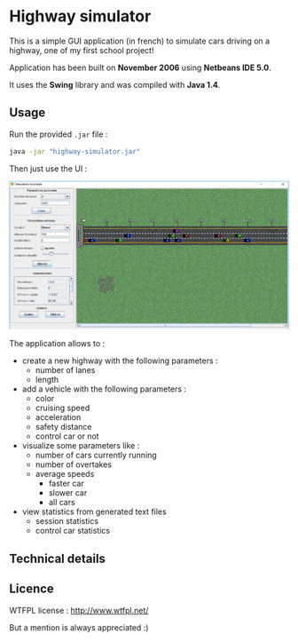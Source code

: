 # Highway simulator

This is a simple GUI application (in french) to simulate cars driving on a highway, one of my first school project!

Application has been built on **November 2006** using **Netbeans IDE 5.0**.

It uses the **Swing** library and was compiled with **Java 1.4**.

## Usage

Run the provided `.jar` file :

```bash
java -jar "highway-simulator.jar"
```

Then just use the UI :

![Main interface picture](doc/main_interface.png?raw=true "Main interface")

The application allows to :
- create a new highway with the following parameters :
  - number of lanes
  - length
- add a vehicle with the following parameters :
  - color
  - cruising speed
  - acceleration
  - safety distance
  - control car or not
- visualize some parameters like :
  - number of cars currently running
  - number of overtakes
  - average speeds
    - faster car
    - slower car
    - all cars
- view statistics from generated text files
  - session statistics
  - control car statistics

## Technical details

## Licence

WTFPL license : http://www.wtfpl.net/

But a mention is always appreciated :)